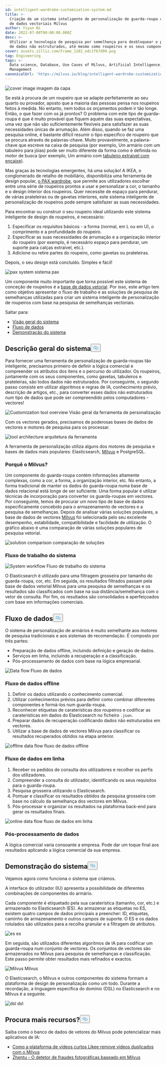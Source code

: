 ```yaml
---
id: intelligent-wardrobe-customization-system.md
title: >-
  Criação de um sistema inteligente de personalização de guarda-roupa com base
  de dados vectoriais Milvus
author: Yiyun Ni
date: 2022-07-08T00:00:00.000Z
desc: >-
  Utilizar a tecnologia de pesquisa por semelhança para desbloquear o potencial
  de dados não estruturados, até mesmo como roupeiros e os seus componentes!
cover: assets.zilliz.com/Frame_1282_edc1fb7d99.png
tag: Engineering
tags: >-
  Data science, Database, Use Cases of Milvus, Artificial Intelligence, Vector
  Management
canonicalUrl: 'https://milvus.io/blog/intelligent-wardrobe-customization-system.md'
---
```

<p>
  
   <span class="img-wrapper"> <img translate="no" src="https://assets.zilliz.com/Frame_1282_edc1fb7d99.png" alt="cover image" class="doc-image" id="cover-image" />
   </span> <span class="img-wrapper"> <span>imagem da capa</span> </span></p>
<p>Se está à procura de um roupeiro que se adapte perfeitamente ao seu quarto ou provador, aposto que a maioria das pessoas pensa nos roupeiros feitos à medida. No entanto, nem todos os orçamentos podem ir tão longe. Então, o que fazer com os já prontos? O problema com este tipo de guarda-roupa é que é muito provável que fiquem aquém das suas expectativas, uma vez que não são suficientemente flexíveis para satisfazer as suas necessidades únicas de arrumação. Além disso, quando se faz uma pesquisa online, é bastante difícil resumir o tipo específico de roupeiro que se procura através de palavras-chave. Muito provavelmente, a palavra-chave que escreve na caixa de pesquisa (por exemplo, Um armário com um tabuleiro para jóias) pode ser muito diferente da forma como é definida no motor de busca (por exemplo, Um armário com <a href="https://www.ikea.com/us/en/p/komplement-pull-out-tray-with-insert-black-brown-s79249366/">tabuleiro extraível com encaixe</a>).</p>
<p>Mas graças às tecnologias emergentes, há uma solução! A IKEA, o conglomerado de retalho de mobiliário, disponibiliza uma ferramenta de design popular, <a href="https://www.ikea.com/us/en/rooms/bedroom/how-to/how-to-design-your-perfect-pax-wardrobe-pub8b76dda0">o PAX wardrobe</a>, que permite aos utilizadores escolher entre uma série de roupeiros prontos a usar e personalizar a cor, o tamanho e o design interior dos roupeiros. Quer necessite de espaço para pendurar, de várias prateleiras ou de gavetas interiores, este sistema inteligente de personalização de roupeiros pode sempre satisfazer as suas necessidades.</p>
<p>Para encontrar ou construir o seu roupeiro ideal utilizando este sistema inteligente de design de roupeiros, é necessário:</p>
<ol>
<li>Especificar os requisitos básicos - a forma (normal, em L ou em U), o comprimento e a profundidade do roupeiro.</li>
<li>Especificar as suas necessidades de arrumação e a organização interior do roupeiro (por exemplo, é necessário espaço para pendurar, um suporte para calças extraível, etc.).</li>
<li>Adicione ou retire partes do roupeiro, como gavetas ou prateleiras.</li>
</ol>
<p>Depois, o seu design está concluído. Simples e fácil!</p>
<p>
  
   <span class="img-wrapper"> <img translate="no" src="https://assets.zilliz.com/Pax_system_ff4c3fa182.png" alt="pax system" class="doc-image" id="pax-system" />
   </span> <span class="img-wrapper"> <span>sistema pax</span> </span></p>
<p>Um componente muito importante que torna possível este sistema de conceção de roupeiros é a <a href="https://zilliz.com/learn/what-is-vector-database">base de dados vetorial</a>. Por isso, este artigo tem como objetivo apresentar o fluxo de trabalho e as soluções de pesquisa de semelhanças utilizadas para criar um sistema inteligente de personalização de roupeiros com base na pesquisa de semelhanças vectoriais.</p>
<p>Saltar para:</p>
<ul>
<li><a href="#System-overview">Visão geral do sistema</a></li>
<li><a href="#Data-flow">Fluxo de dados</a></li>
<li><a href="#System-demo">Demonstração do sistema</a></li>
</ul>
<h2 id="System-Overview" class="common-anchor-header">Descrição geral do sistema<button data-href="#System-Overview" class="anchor-icon" translate="no">
      <svg translate="no"
        aria-hidden="true"
        focusable="false"
        height="20"
        version="1.1"
        viewBox="0 0 16 16"
        width="16"
      >
        <path
          fill="#0092E4"
          fill-rule="evenodd"
          d="M4 9h1v1H4c-1.5 0-3-1.69-3-3.5S2.55 3 4 3h4c1.45 0 3 1.69 3 3.5 0 1.41-.91 2.72-2 3.25V8.59c.58-.45 1-1.27 1-2.09C10 5.22 8.98 4 8 4H4c-.98 0-2 1.22-2 2.5S3 9 4 9zm9-3h-1v1h1c1 0 2 1.22 2 2.5S13.98 12 13 12H9c-.98 0-2-1.22-2-2.5 0-.83.42-1.64 1-2.09V6.25c-1.09.53-2 1.84-2 3.25C6 11.31 7.55 13 9 13h4c1.45 0 3-1.69 3-3.5S14.5 6 13 6z"
        ></path>
      </svg>
    </button></h2><p>Para fornecer uma ferramenta de personalização de guarda-roupas tão inteligente, precisamos primeiro de definir a lógica comercial e compreender os atributos dos itens e o percurso do utilizador. Os roupeiros, juntamente com os seus componentes, como gavetas, tabuleiros e prateleiras, são todos dados não estruturados. Por conseguinte, o segundo passo consiste em utilizar algoritmos e regras de IA, conhecimento prévio, descrição de artigos, etc., para converter esses dados não estruturados num tipo de dados que pode ser compreendido pelos computadores - vectores!</p>
<p>
  
   <span class="img-wrapper"> <img translate="no" src="https://assets.zilliz.com/Customization_tool_overview_86d62e1730.png" alt="Customization tool overview" class="doc-image" id="customization-tool-overview" />
   </span> <span class="img-wrapper"> <span>Visão geral da ferramenta de personalização</span> </span></p>
<p>Com os vectores gerados, precisamos de poderosas bases de dados de vectores e motores de pesquisa para os processar.</p>
<p>
  
   <span class="img-wrapper"> <img translate="no" src="https://assets.zilliz.com/tool_architecutre_33fb646954.png" alt="tool architecture" class="doc-image" id="tool-architecture" />
   </span> <span class="img-wrapper"> <span>arquitetura da ferramenta</span> </span></p>
<p>A ferramenta de personalização utiliza alguns dos motores de pesquisa e bases de dados mais populares: Elasticsearch, <a href="https://milvus.io/">Milvus</a> e PostgreSQL.</p>
<h3 id="Why-Milvus" class="common-anchor-header">Porquê o Milvus?</h3><p>Um componente do guarda-roupa contém informações altamente complexas, como a cor, a forma, a organização interior, etc. No entanto, a forma tradicional de manter os dados do guarda-roupa numa base de dados relacional está longe de ser suficiente. Uma forma popular é utilizar técnicas de incorporação para converter os guarda-roupas em vectores. Por conseguinte, temos de procurar um novo tipo de base de dados especificamente concebido para o armazenamento de vectores e a pesquisa de semelhanças. Depois de analisar várias soluções populares, a base de dados de vectores <a href="https://github.com/milvus-io/milvus">Milvus</a> foi selecionada pelo seu excelente desempenho, estabilidade, compatibilidade e facilidade de utilização. O gráfico abaixo é uma comparação de várias soluções populares de pesquisa vetorial.</p>
<p>
  
   <span class="img-wrapper"> <img translate="no" src="https://assets.zilliz.com/Solution_comparison_d96b8f1dd5.png" alt="solution comparison" class="doc-image" id="solution-comparison" />
   </span> <span class="img-wrapper"> <span>comparação de soluções</span> </span></p>
<h3 id="System-workflow" class="common-anchor-header">Fluxo de trabalho do sistema</h3><p>
  
   <span class="img-wrapper"> <img translate="no" src="https://assets.zilliz.com/System_workflow_250c275ec1.png" alt="System workflow" class="doc-image" id="system-workflow" />
   </span> <span class="img-wrapper"> <span>Fluxo de trabalho do sistema</span> </span></p>
<p>O Elasticsearch é utilizado para uma filtragem grosseira por tamanho do guarda-roupa, cor, etc. Em seguida, os resultados filtrados passam pela base de dados vetorial Milvus para uma pesquisa de semelhanças e os resultados são classificados com base na sua distância/semelhança com o vetor de consulta. Por fim, os resultados são consolidados e aperfeiçoados com base em informações comerciais.</p>
<h2 id="Data-flow" class="common-anchor-header">Fluxo de dados<button data-href="#Data-flow" class="anchor-icon" translate="no">
      <svg translate="no"
        aria-hidden="true"
        focusable="false"
        height="20"
        version="1.1"
        viewBox="0 0 16 16"
        width="16"
      >
        <path
          fill="#0092E4"
          fill-rule="evenodd"
          d="M4 9h1v1H4c-1.5 0-3-1.69-3-3.5S2.55 3 4 3h4c1.45 0 3 1.69 3 3.5 0 1.41-.91 2.72-2 3.25V8.59c.58-.45 1-1.27 1-2.09C10 5.22 8.98 4 8 4H4c-.98 0-2 1.22-2 2.5S3 9 4 9zm9-3h-1v1h1c1 0 2 1.22 2 2.5S13.98 12 13 12H9c-.98 0-2-1.22-2-2.5 0-.83.42-1.64 1-2.09V6.25c-1.09.53-2 1.84-2 3.25C6 11.31 7.55 13 9 13h4c1.45 0 3-1.69 3-3.5S14.5 6 13 6z"
        ></path>
      </svg>
    </button></h2><p>O sistema de personalização de armários é muito semelhante aos motores de pesquisa tradicionais e aos sistemas de recomendação. É composto por três partes:</p>
<ul>
<li>Preparação de dados offline, incluindo definição e geração de dados.</li>
<li>Serviços em linha, incluindo a recuperação e a classificação.</li>
<li>Pós-processamento de dados com base na lógica empresarial.</li>
</ul>
<p>
  
   <span class="img-wrapper"> <img translate="no" src="https://assets.zilliz.com/data_flow_d0d9fa0fca.png" alt="Data flow" class="doc-image" id="data-flow" />
   </span> <span class="img-wrapper"> <span>Fluxo de dados</span> </span></p>
<h3 id="Offline-data-flow" class="common-anchor-header">Fluxo de dados offline</h3><ol>
<li>Definir os dados utilizando o conhecimento comercial.</li>
<li>Utilizar conhecimentos prévios para definir como combinar diferentes componentes e formá-los num guarda-roupa.</li>
<li>Reconhecer etiquetas de caraterísticas dos roupeiros e codificar as caraterísticas em dados do Elasticsearch no ficheiro <code translate="no">.json</code>.</li>
<li>Preparar dados de recuperação codificando dados não estruturados em vectores.</li>
<li>Utilizar a base de dados de vectores Milvus para classificar os resultados recuperados obtidos na etapa anterior.</li>
</ol>
<p>
  
   <span class="img-wrapper"> <img translate="no" src="https://assets.zilliz.com/offline_data_flow_f91ac9cf4c.png" alt="offline data flow" class="doc-image" id="offline-data-flow" />
   </span> <span class="img-wrapper"> <span>fluxo de dados offline</span> </span></p>
<h3 id="Online-data-flow" class="common-anchor-header">Fluxo de dados em linha</h3><ol>
<li>Receber os pedidos de consulta dos utilizadores e recolher os perfis dos utilizadores.</li>
<li>Compreender a consulta do utilizador, identificando os seus requisitos para o guarda-roupa.</li>
<li>Pesquisa grosseira utilizando o Elasticsearch.</li>
<li>Pontuar e classificar os resultados obtidos da pesquisa grosseira com base no cálculo da semelhança dos vectores em Milvus.</li>
<li>Pós-processar e organizar os resultados na plataforma back-end para gerar os resultados finais.</li>
</ol>
<p>
  
   <span class="img-wrapper"> <img translate="no" src="https://assets.zilliz.com/online_data_flow_1f2af25cc3.png" alt="online data flow" class="doc-image" id="online-data-flow" />
   </span> <span class="img-wrapper"> <span>fluxo de dados em linha</span> </span></p>
<h3 id="Data-post-processing" class="common-anchor-header">Pós-processamento de dados</h3><p>A lógica comercial varia consoante a empresa. Pode dar um toque final aos resultados aplicando a lógica comercial da sua empresa.</p>
<h2 id="System-demo" class="common-anchor-header">Demonstração do sistema<button data-href="#System-demo" class="anchor-icon" translate="no">
      <svg translate="no"
        aria-hidden="true"
        focusable="false"
        height="20"
        version="1.1"
        viewBox="0 0 16 16"
        width="16"
      >
        <path
          fill="#0092E4"
          fill-rule="evenodd"
          d="M4 9h1v1H4c-1.5 0-3-1.69-3-3.5S2.55 3 4 3h4c1.45 0 3 1.69 3 3.5 0 1.41-.91 2.72-2 3.25V8.59c.58-.45 1-1.27 1-2.09C10 5.22 8.98 4 8 4H4c-.98 0-2 1.22-2 2.5S3 9 4 9zm9-3h-1v1h1c1 0 2 1.22 2 2.5S13.98 12 13 12H9c-.98 0-2-1.22-2-2.5 0-.83.42-1.64 1-2.09V6.25c-1.09.53-2 1.84-2 3.25C6 11.31 7.55 13 9 13h4c1.45 0 3-1.69 3-3.5S14.5 6 13 6z"
        ></path>
      </svg>
    </button></h2><p>Vejamos agora como funciona o sistema que criámos.</p>
<p>A interface do utilizador (IU) apresenta a possibilidade de diferentes combinações de componentes do armário.</p>
<p>Cada componente é etiquetado pela sua caraterística (tamanho, cor, etc.) e armazenado no Elasticsearch (ES). Ao armazenar as etiquetas no ES, existem quatro campos de dados principais a preencher: ID, etiquetas, caminho de armazenamento e outros campos de suporte. O ES e os dados rotulados são utilizados para a recolha granular e a filtragem de atributos.</p>
<p>
  
   <span class="img-wrapper"> <img translate="no" src="https://assets.zilliz.com/es_d5b0639610.png" alt="es" class="doc-image" id="es" />
   </span> <span class="img-wrapper"> <span>es</span> </span></p>
<p>Em seguida, são utilizados diferentes algoritmos de IA para codificar um guarda-roupa num conjunto de vectores. Os conjuntos de vectores são armazenados no Milvus para pesquisa de semelhanças e classificação. Este passo permite obter resultados mais refinados e exactos.</p>
<p>
  
   <span class="img-wrapper"> <img translate="no" src="https://assets.zilliz.com/Milvus_38dd93a439.jpeg" alt="Milvus" class="doc-image" id="milvus" />
   </span> <span class="img-wrapper"> <span>Milvus</span> </span></p>
<p>O Elasticsearch, o Milvus e outros componentes do sistema formam a plataforma de design de personalização como um todo. Durante a recordação, a linguagem específica do domínio (DSL) no Elasticsearch e no Milvus é a seguinte.</p>
<p>
  
   <span class="img-wrapper"> <img translate="no" src="https://assets.zilliz.com/dsl_df60097d23.png" alt="dsl" class="doc-image" id="dsl" />
   </span> <span class="img-wrapper"> <span>dsl</span> </span></p>
<h2 id="Looking-for-more-resources" class="common-anchor-header">Procura mais recursos?<button data-href="#Looking-for-more-resources" class="anchor-icon" translate="no">
      <svg translate="no"
        aria-hidden="true"
        focusable="false"
        height="20"
        version="1.1"
        viewBox="0 0 16 16"
        width="16"
      >
        <path
          fill="#0092E4"
          fill-rule="evenodd"
          d="M4 9h1v1H4c-1.5 0-3-1.69-3-3.5S2.55 3 4 3h4c1.45 0 3 1.69 3 3.5 0 1.41-.91 2.72-2 3.25V8.59c.58-.45 1-1.27 1-2.09C10 5.22 8.98 4 8 4H4c-.98 0-2 1.22-2 2.5S3 9 4 9zm9-3h-1v1h1c1 0 2 1.22 2 2.5S13.98 12 13 12H9c-.98 0-2-1.22-2-2.5 0-.83.42-1.64 1-2.09V6.25c-1.09.53-2 1.84-2 3.25C6 11.31 7.55 13 9 13h4c1.45 0 3-1.69 3-3.5S14.5 6 13 6z"
        ></path>
      </svg>
    </button></h2><p>Saiba como o banco de dados de vetores do Milvus pode potencializar mais aplicativos de IA:</p>
<ul>
<li><a href="https://milvus.io/blog/2022-06-23-How-Short-video-Platform-Likee-Removes-Duplicate-Videos-with-Milvus.md">Como a plataforma de vídeos curtos Likee remove vídeos duplicados com o Milvus</a></li>
<li><a href="https://milvus.io/blog/2022-06-20-Zhentu-the-Photo-Fraud-Detector-Based-on-Milvus.md">Zhentu - O detetor de fraudes fotográficas baseado em Milvus</a></li>
</ul>
